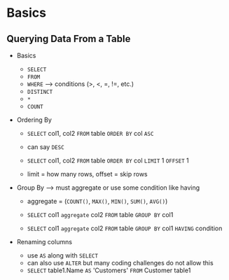 # Basics

## Querying Data From a Table

- Basics
  - `SELECT`
  - `FROM`
  - `WHERE` --> conditions (>, <, =, !=, etc.)
  - `DISTINCT`
  - `*`
  - `COUNT`

- Ordering By
  - `SELECT` col1, col2 `FROM` table
  `ORDER BY` col `ASC`
  - can say `DESC` 

  - `SELECT` col1, col2 `FROM` table
  `ORDER BY` col `LIMIT` 1 `OFFSET` 1
  - limit = how many rows, offset = skip rows

- Group By --> must aggregate or use some condition like having
  - aggregate = (`COUNT()`, `MAX()`, `MIN()`, `SUM()`, `AVG()`)
 
  - `SELECT` col1 `aggregate` col2
    `FROM` table
    `GROUP BY` col1

  - `SELECT` col1 `aggregate` col2
    `FROM` table
    `GROUP BY` col1
    `HAVING` condition

- Renaming columns
  - use `AS` along with `SELECT`
  - can also use `ALTER` but many coding challenges do not allow this
  - `SELECT` table1.Name `AS` 'Customers' `FROM` Customer table1
